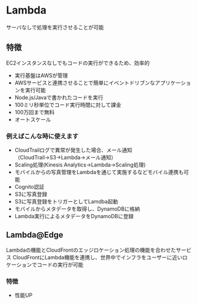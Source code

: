 # Lambda
サーバなしで処理を実行させることが可能

## 特徴
EC2インスタンスなしでもコードの実行ができるため、効率的
- 実行基盤はAWSが管理
- AWSサービスと連携させることで簡単にイベントドリブンなアプリケーションを実行可能
- Node.js/Javaで書かれたコードを実行
- 100ミリ秒単位でコード実行時間に対して課金
- 100万回まで無料
- オートスケール

### 例えばこんな時に使えます
- CloudTrailログで異常が発生した場合、メール通知（CloudTrail→S3→Lambda→メール通知）
- Scaling処理(Kinesis Analytics→Lambda→Scaling処理)
- モバイルからの写真管理をLambdaを通じて実施するなどモバイル連携も可能
 - Cognito認証
 - S3に写真登録
 - S3に写真登録をトリガーとしてLamdba起動
 - モバイルからメタデータを取得し、DynamoDBに格納
 - Lambda実行によるメタデータをDynamoDBに登録

## Lambda@Edge
Lambdaの機能とCloudFrontのエッジロケーション処理の機能を合わせたサービス
CloudFrontにLambda機能を連携し、世界中でインフラをユーザーに近いロケーションでコードの実行が可能
### 特徴
- 性能UP
